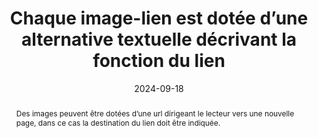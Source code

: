 ---
N: '112'
Rubrique: Images et médias
title: Chaque image-lien est dotée d’une alternative textuelle décrivant la fonction du lien 
abstract: Des images peuvent être dotées d’une url dirigeant le lecteur vers une nouvelle page, dans ce cas la destination du lien doit être indiquée.
categories: [" Images et médias"]
agrege: O4112-E023
opquast: '4 112'
indiceebook: '23'
description: "Règle n° 023"
before: "022"
weight: "023"
after: "024"
actif: '1'
layout: rules
date: 2024-09-18
tags: ["Accessibilité", ""]
objectif: ["Indiquer le contenu de l’image", "
Indiquer où va le lien et éviter les textes « cliquez ici »", "
Indiquer le chemin de navigation de façon explicite", "
Comprendre la fonction de l’image et le sens des url présents sur les images", "
Permettre une bonne indexation par l’application de lecture.
"]
Meo: ["Décrire l’action associée au clic sur l’image", "
Indiquer l’adresse de la page cible ou le rôle du lien dans l’attribut alt de l’élément img ;", "
Indiquer l’adresse de la page cible ou le rôle du lien dans alt de l’élément area ;", "
Indiquer l’adresse de la page cible ou le rôle du lien dans alt de l’élément object ;", "
Indiquer l’adresse de la page cible ou le rôle du lien dans alt de l’élément canevas ;", "
Nommer le fichier de l’image avec des mots clés explicites
Indiquer l’adresse de la page cible de façon explicite
"]
Controle: ["Vérifier que l’attribut alt de chaque élément img concerné indique la cible ou le rôle du lien.", "
Vérifier que l’attribut alt de chaque élément area concerné indique la cible ou le rôle du lien.", "
Vérifier que le contenu de chaque élément object concerné indique la cible ou le rôle du lien.", "
Vérifier que le contenu de chaque élément canvas concerné indique la cible ou le rôle du lien.", "
Vérifier le libellé textuel de tout autre élément ayant le rôle d’un lien.
"
]
epubcheck: false
ace: true
humancheck: true
Source: ["Opquast"]
Referentiel: [""]
steps: ["", ""]
---